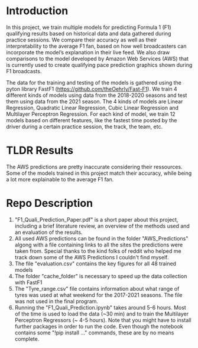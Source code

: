 # Introduction #
In this project, we train multiple models for predicting Formula 1 (F1) qualifying results based on historical data and data gathered during practice sessions. We compare their accuracy as well as their interpretability to the average F1 fan, based on how well broadcasters can incorporate the model’s explanation in their live feed. We also draw comparisons to the model developed by Amazon Web Services (AWS) that is currently used to create qualifying pace prediction graphics shown during F1 broadcasts.

The data for the training and testing of the models is gathered using the pyton library FastF1 (https://github.com/theOehrly/Fast-F1).
We train 4 different kinds of models using data from the 2018-2020 seasons and test them using data from the 2021 season.
The 4 kinds of models are Linear Regression, Quadratic Linear Regression, Cubic Linear Regression and Multilayer Perceptron
Regression.
For each kind of model, we train 12 models based on different features, like the fastest time posted by the driver during a certain practice session, the track, the team, etc.

# TLDR Results #
The AWS predictions are pretty inaccurate considering their ressources. Some of the models trained in this project match their accuracy, while being a lot more explainable to the average F1 fan.

# Repo Description #
1. "F1_Quali_Prediction_Paper.pdf" is a short paper about this project, including a brief literature review, an overview of the methods used and an evaluation of the results.
2. All used AWS predictions can be found in the folder "AWS_Predictions" algong with a file containing links to all the sites the predictions were taken from. Special thanks to the kind folks of reddit who helped me track down some of the AWS Predictions I couldn't find myself.
3. The file "evaluation.csv" contains the key figures for all 48 trained models
4. The folder "cache_folder" is necessary to speed up the data collection with FastF1
5. The "Tyre_range.csv" file contains information about what range of tyres was used at what weekend for the 2017-2021 seasons. 
   The file was not used in the final program.
6. Running the "F1_Quali_Prediction.ipynb" takes around 5-6 hours. Most of the time is used to load the data (~30 min) and to train the Multilayer Perceptron Regressors (~ 4-5 hours). Note that you might have to install further packages in order to run the code. Even though the notebook contains some "!pip install ..." commands, these are by no means complete.
